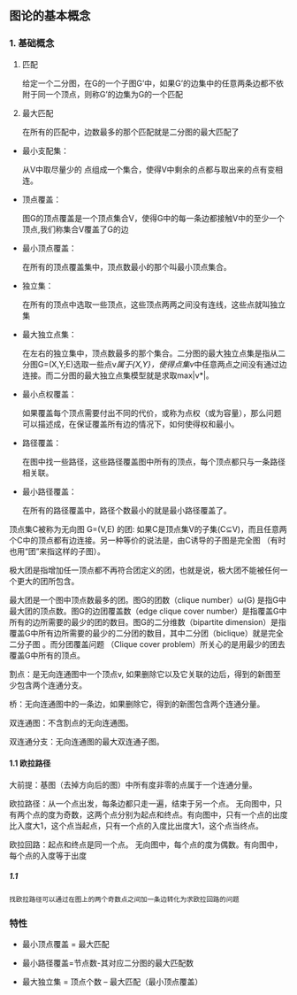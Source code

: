 ## 图论的基本概念

### 1. 基础概念

1. 匹配

    给定一个二分图，在G的一个子图G’中，如果G’的边集中的任意两条边都不依附于同一个顶点，则称G’的边集为G的一个匹配

2. 最大匹配

    在所有的匹配中，边数最多的那个匹配就是二分图的最大匹配了

- 最小支配集：

    从V中取尽量少的 点组成一个集合，使得V中剩余的点都与取出来的点有变相连。

- 顶点覆盖：

    图G的顶点覆盖是一个顶点集合V，使得G中的每一条边都接触V中的至少一个顶点,我们称集合V覆盖了G的边

- 最小顶点覆盖：

    在所有的顶点覆盖集中，顶点数最小的那个叫最小顶点集合。

- 独立集：

    在所有的顶点中选取一些顶点，这些顶点两两之间没有连线，这些点就叫独立集

- 最大独立点集：

    在左右的独立集中，顶点数最多的那个集合。二分图的最大独立点集是指从二分图G=(X,Y;E)选取一些点v*属于{X,Y}，使得点集v*中任意两点之间没有通过边连接。而二分图的最大独立点集模型就是求取max|v*|。

- 最小点权覆盖：

    如果覆盖每个顶点需要付出不同的代价，或称为点权（或为容量），那么问题可以描述成，在保证覆盖所有边的情况下，如何使得权和最小。

- 路径覆盖：

    在图中找一些路径，这些路径覆盖图中所有的顶点，每个顶点都只与一条路径相关联。

- 最小路径覆盖：

    在所有的路径覆盖中，路径个数最小的就是最小路径覆盖了。

顶点集C被称为无向图 G=(V,E) 的团: 如果C是顶点集V的子集(C⊆V)，而且任意两个C中的顶点都有边连接。另一种等价的说法是，由C诱导的子图是完全图 （有时也用“团”来指这样的子图）。

极大团是指增加任一顶点都不再符合团定义的团，也就是说，极大团不能被任何一个更大的团所包含。

最大团是一个图中顶点数最多的团。图G的团数（clique number）ω(G) 是指G中最大团的顶点数。图G的边团覆盖数（edge clique cover number）是指覆盖G中所有的边所需要的最少的团的数目。图G的二分维数（bipartite dimension）是指覆盖G中所有边所需要的最少的二分团的数目，其中二分团（biclique）就是完全二分子图 。而分团覆盖问题 （Clique cover problem）所关心的是用最少的团去覆盖G中所有的顶点。

割点：是无向连通图中一个顶点v, 如果删除它以及它关联的边后，得到的新图至少包含两个连通分支。

桥：无向连通图中的一条边，如果删除它，得到的新图包含两个连通分量。

双连通图：不含割点的无向连通图。

双连通分支：无向连通图的最大双连通子图。

####  1.1 欧拉路径

大前提：基图（去掉方向后的图）中所有度非零的点属于一个连通分量。

欧拉路径：从一个点出发，每条边都只走一遍，结束于另一个点。 无向图中，只有两个点的度为奇数，这两个点分别为起点和终点。有向图中，只有一个点的出度比入度大1，这个点当起点，只有一个点的入度比出度大1，这个点当终点。

欧拉回路：起点和终点是同一个点。 无向图中，每个点的度为偶数。有向图中，每个点的入度等于出度

##### 1.1 

    找欧拉路径可以通过在图上的两个奇数点之间加一条边转化为求欧拉回路的问题

### 特性  

- 最小顶点覆盖 = 最大匹配

- 最小路径覆盖=节点数-其对应二分图的最大匹配数

- 最大独立集 = 顶点个数 – 最大匹配（最小顶点覆盖）
